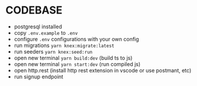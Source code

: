 # CODEBASE

- postgresql installed
- copy `.env.example` to `.env`
- configure `.env` configurations with your own config
- run migrations `yarn knex:migrate:latest`
- run seeders `yarn knex:seed:run`
- open new terminal `yarn build:dev` (build ts to js)
- open new terminal `yarn start:dev` (run compiled js)
- open http.rest (install http rest extension in vscode or use postmant, etc)
- run signup endpoint